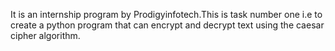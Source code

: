 It is an internship program  by Prodigyinfotech.This is task number one i.e to create a python program that can encrypt and decrypt text using the caesar cipher algorithm.
